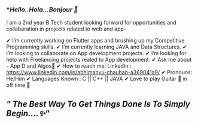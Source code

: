 ### **Hello..Hola...Bonjour 👋*

I am a 2nd year B.Tech student looking forward for opportunities and collabaration in projects related to web and app-

✔ I’m currently working on Flutter apps and brushing up my Competitive Programming skills.
✔ I’m currently learning JAVA and Data Structures.
✔ I’m looking to collaborate on App development projects.
✔ I’m looking for help with Freelancing projects realed to App development.
✔ Ask me about - App D and Algos📲
✔ How to reach me: LinkedIn : https://www.linkedin.com/in/abhimanyu-chauhan-a369041a9/
✔ Pronouns: He/Him
✔ Languages Known : C || C++ || JAVA
✔ Love to play Guitar 🎸 in off time 🤗

## *" The Best Way To Get Things Done Is To Simply Begin....✨"*
